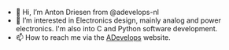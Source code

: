 - 👋 Hi, I’m Anton Driesen from @adevelops-nl
- 👀 I’m interested in Electronics design, mainly analog and power electronics. I'm also into C and Python software development. 
- 📫 How to reach me via the [ADevelops](https://adevelops.nl) website.
